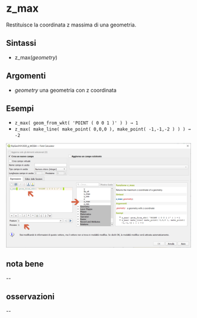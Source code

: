 # z_max

Restituisce la coordinata z massima di una geometria.

## Sintassi

* z_max(_geometry_)

## Argomenti

* _geometry_ una geometria con z coordinata

## Esempi

* `z_max( geom_from_wkt( 'POINT ( 0 0 1 )' ) ) → 1`
* `z_max( make_line( make_point( 0,0,0 ), make_point( -1,-1,-2 ) ) ) → -2`

![](../../img/geometria/z_max/z_max1.png)

## nota bene

--

## osservazioni

--
